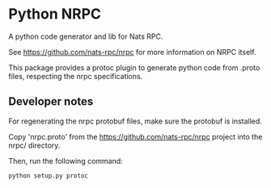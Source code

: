 # Python NRPC

A python code generator and lib for Nats RPC.

See https://github.com/nats-rpc/nrpc for more information on NRPC itself.

This package provides a protoc plugin to generate python code from
.proto files, respecting the nrpc specifications.

## Developer notes


For regenerating the nrpc protobuf files, make sure the protobuf is installed.

Copy 'nrpc.proto' from the https://github.com/nats-rpc/nrpc project into the nrpc/ directory.

Then, run the following command:

```bash
python setup.py protoc
```
